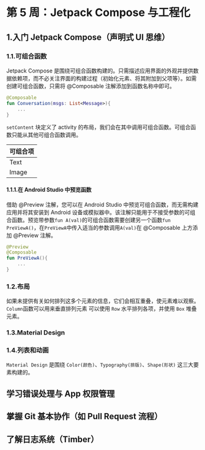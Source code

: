 # 第 5 周：Jetpack Compose 与工程化
## 1.入门 Jetpack Compose（声明式 UI 思维）
### 1.1.可组合函数
Jetpack Compose 是围绕可组合函数构建的。只需描述应用界面的外观并提供数据依赖项，而不必关注界面的构建过程（初始化元素、将其附加到父项等）。如需创建可组合函数，只需将 @Composable 注解添加到函数名称中即可。
```kotlin
@Composable
fun Conversation(msgs: List<Message>){
    ...
}
```
`setContent` 块定义了 activity 的布局，我们会在其中调用可组合函数。可组合函数只能从其他可组合函数调用。

|可组合项|
|:----|
|Text|
|Image|


#### 1.1.1.在 Android Studio 中预览函数
借助 @Preview 注解，您可以在 Android Studio 中预览可组合函数，而无需构建应用并将其安装到 Android 设备或模拟器中。该注解只能用于不接受参数的可组合函数。预览带参数`fun A(val)`的可组合函数需要创建另一个函数`fun PreViewA()`，在`PreViewA`中传入适当的参数调用`A(val)`在 @Composable 上方添加 @Preview 注解。
```kotlin
@Preview
@Composable
fun PreViewA(){
    ...
}
```
### 1.2.布局
如果未提供有关如何排列这多个元素的信息，它们会相互重叠，使元素难以观察。
`Column`函数可以用来垂直排列元素
可以使用 `Row` 水平排列各项，并使用 `Box` 堆叠元素。
### 1.3.Material Design
### 1.4.列表和动画

`Material Design` 是围绕 `Color(颜色)`、`Typography(排版)`、`Shape(形状)` 这三大要素构建的。

## 学习错误处理与 App 权限管理
## 掌握 Git 基本协作（如 Pull Request 流程）
## 了解日志系统（Timber）
